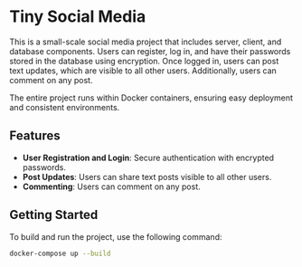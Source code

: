 # Tiny Social Media

This is a small-scale social media project that includes server, client, and database components. Users can register, log in, and have their passwords stored in the database using encryption. Once logged in, users can post text updates, which are visible to all other users. Additionally, users can comment on any post.

The entire project runs within Docker containers, ensuring easy deployment and consistent environments.

## Features

- **User Registration and Login**: Secure authentication with encrypted passwords.
- **Post Updates**: Users can share text posts visible to all other users.
- **Commenting**: Users can comment on any post.

## Getting Started

To build and run the project, use the following command:

```bash
docker-compose up --build

